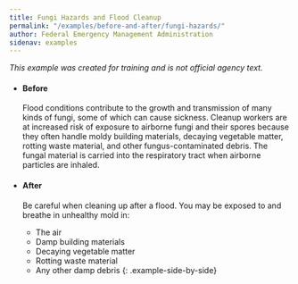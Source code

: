 ```yaml
---
title: Fungi Hazards and Flood Cleanup
permalink: "/examples/before-and-after/fungi-hazards/"
author: Federal Emergency Management Administration
sidenav: examples
---
```


_This example was created for training and is not official agency text._

* #### Before

  Flood conditions contribute to the growth and transmission of many kinds of fungi, some of which can cause sickness. Cleanup workers are at increased risk of exposure to airborne fungi and their spores because they often handle moldy building materials, decaying vegetable matter, rotting waste material, and other fungus-contaminated debris. The fungal material is carried into the respiratory tract when airborne particles are inhaled.

* #### After

  Be careful when cleaning up after a flood. You may be exposed to and breathe in unhealthy mold in:

  - The air
  - Damp building materials
  - Decaying vegetable matter
  - Rotting waste material
  - Any other damp debris
{: .example-side-by-side}

